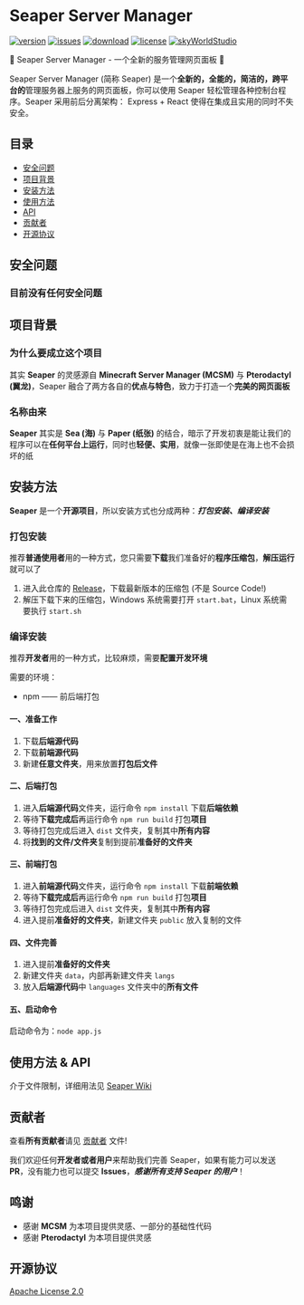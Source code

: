 # Seaper Server Manager

[![version](https://img.shields.io/github/v/release/Seaper-Team/Seaper)](https://github.com/Xiaoyi311/Seaper/releases)
[![issues](https://img.shields.io/github/issues/Seaper-Team/Seaper)](https://github.com/Xiaoyi311/Seaper/issues)
[![download](https://img.shields.io/github/downloads/Seaper-Team/Seaper/total)](https://github.com/Xiaoyi311/Seaper/releases)
[![license](https://img.shields.io/github/license/Seaper-Team/Seaper.svg)](LICENSE)
[![skyWorldStudio](https://img.shields.io/badge/Powered%20By-SkyWorldStudio-blue.svg?style=flat-square)](https://skyworldstudio.top)

🌟 Seaper Server Manager - 一个全新的服务管理网页面板 🌟

Seaper Server Manager (简称 Seaper) 是一个**全新的，全能的，简洁的，跨平台的**管理服务器上服务的网页面板，你可以使用 Seaper 轻松管理各种控制台程序。Seaper 采用前后分离架构： Express + React 使得在集成且实用的同时不失安全。

## 目录

- [安全问题](#安全问题)
- [项目背景](#项目背景)
- [安装方法](#安装方法)
- [使用方法](#使用方法)
- [API](#api)
- [贡献者](#贡献者)
- [开源协议](#开源协议)

## 安全问题

### 目前没有任何安全问题

## 项目背景

### 为什么要成立这个项目

其实 **Seaper** 的灵感源自 **Minecraft Server Manager (MCSM)** 与 **Pterodactyl (翼龙)**，Seaper 融合了两方各自的**优点与特色**，致力于打造一个**完美的网页面板**

### 名称由来

**Seaper** 其实是 **Sea (海)** 与 **Paper (纸张)** 的结合，暗示了开发初衷是能让我们的程序可以在**任何平台上运行**，同时也**轻便、实用**，就像一张即使是在海上也不会损坏的纸

## 安装方法

**Seaper** 是一个**开源项目**，所以安装方式也分成两种：**_打包安装、编译安装_**

### 打包安装

推荐**普通使用者**用的一种方式，您只需要**下载**我们准备好的**程序压缩包**，**解压运行**就可以了

1. 进入此仓库的 [Release](https://github.com/Xiaoyi311/Seaper/releases)，下载最新版本的压缩包 (不是 Source Code!)
2. 解压下载下来的压缩包，Windows 系统需要打开 ```start.bat```，Linux 系统需要执行 ```start.sh```

### 编译安装

推荐**开发者**用的一种方式，比较麻烦，需要**配置开发环境**

需要的环境：
- npm —— 前后端打包

#### 一、准备工作
1. 下载**后端源代码**
2. 下载**前端源代码**
3. 新建**任意文件夹**，用来放置**打包后文件**

#### 二、后端打包
1. 进入**后端源代码**文件夹，运行命令 `npm install` 下载**后端依赖**
2. 等待**下载完成后**再运行命令 `npm run build` 打包**项目**
3. 等待打包完成后进入 `dist` 文件夹，复制其中**所有内容**
4. 将**找到的文件/文件夹**复制到提前**准备好的文件夹**

#### 三、前端打包
1. 进入**前端源代码**文件夹，运行命令 `npm install` 下载**前端依赖**
2. 等待**下载完成后**再运行命令 `npm run build` 打包**项目**
3. 等待打包完成后进入 `dist` 文件夹，复制其中**所有内容**
4. 进入提前**准备好的文件夹**，新建文件夹 `public` 放入复制的文件

#### 四、文件完善
1. 进入提前**准备好的文件夹**
2. 新建文件夹 `data`，内部再新建文件夹 `langs`
3. 放入**后端源代码**中 `languages` 文件夹中的**所有文件**

#### 五、启动命令
启动命令为：`node app.js`

## 使用方法 & API

介于文件限制，详细用法见 [Seaper Wiki](https://github.com/Seaper-Team/Seaper-Docs)

## 贡献者

查看**所有贡献者**请见 [贡献者](CONTRIBUTING.md) 文件!

我们欢迎任何**开发者或者用户**来帮助我们完善 Seaper，如果有能力可以发送 **PR**，没有能力也可以提交 **Issues**，**_感谢所有支持 Seaper 的用户_**！

## 鸣谢

- 感谢 **MCSM** 为本项目提供灵感、一部分的基础性代码
- 感谢 **Pterodactyl** 为本项目提供灵感

## 开源协议

[Apache License 2.0](LICENSE)